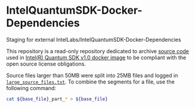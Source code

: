 # IntelQuantumSDK-Docker-Dependencies
Staging for external IntelLabs/IntelQuantumSDK-Docker-Dependencies

This repository is a read-only repository dedicated to archive [source code](/source_uris.txt) used in [Intel(R) Quantum SDK v1.0 docker image](https://hub.docker.com/repository/docker/intellabs/<TBD>) to be compliant with the open source license obligations.

Source files larger than 50MB were split into 25MB files and logged in [`large_source_files.txt`](/large_source_files.txt).
To combine the segments for a file, use the following command:
```bash
cat ${base_file}_part_* > ${base_file}
```

